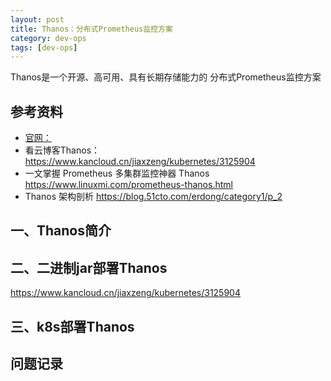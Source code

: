```yaml
---
layout: post
title: Thanos：分布式Prometheus监控方案
category: dev-ops
tags: [dev-ops]
---
```


Thanos是一个开源、高可用、具有长期存储能力的 分布式Prometheus监控方案

## 参考资料
- [官网：](https://thanos.io/tip/thanos/getting-started.md/#)
- 看云博客Thanos：https://www.kancloud.cn/jiaxzeng/kubernetes/3125904
- 一文掌握 Prometheus 多集群监控神器 Thanos https://www.linuxmi.com/prometheus-thanos.html
- Thanos 架构剖析 https://blog.51cto.com/erdong/category1/p_2  

## 一、Thanos简介

## 二、二进制jar部署Thanos
https://www.kancloud.cn/jiaxzeng/kubernetes/3125904

## 三、k8s部署Thanos

## 问题记录